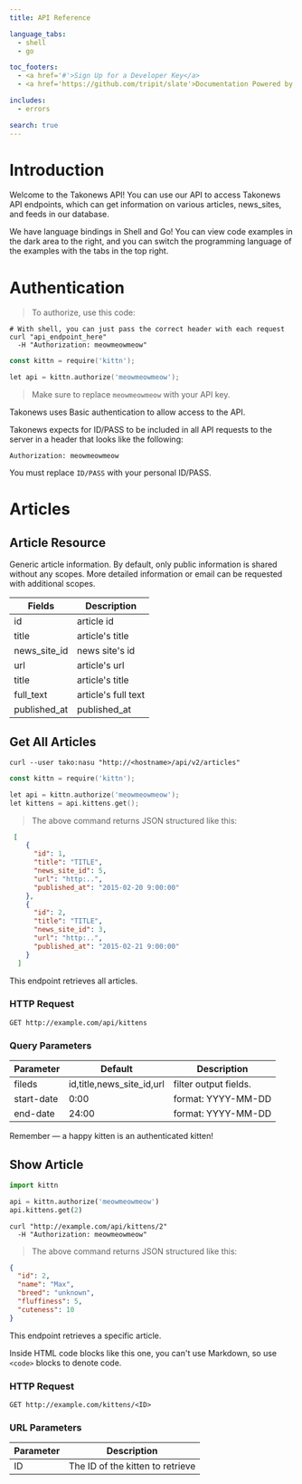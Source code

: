```yaml
---
title: API Reference

language_tabs:
  - shell
  - go

toc_footers:
  - <a href='#'>Sign Up for a Developer Key</a>
  - <a href='https://github.com/tripit/slate'>Documentation Powered by Slate</a>

includes:
  - errors

search: true
---
```


# Introduction

Welcome to the Takonews API! You can use our API to access Takonews API endpoints, which can get information on various articles, news_sites, and feeds in our database.

We have language bindings in Shell and Go! You can view code examples in the dark area to the right, and you can switch the programming language of the examples with the tabs in the top right.

# Authentication

> To authorize, use this code:

```shell
# With shell, you can just pass the correct header with each request
curl "api_endpoint_here"
  -H "Authorization: meowmeowmeow"
```

```go
const kittn = require('kittn');

let api = kittn.authorize('meowmeowmeow');
```

> Make sure to replace `meowmeowmeow` with your API key.

Takonews uses Basic authentication to allow access to the API. 

Takonews expects for ID/PASS to be included in all API requests to the server in a header that looks like the following:

`Authorization: meowmeowmeow`

<aside class="notice">
You must replace <code>ID/PASS</code> with your personal ID/PASS.
</aside>

# Articles

## Article Resource

Generic article information. By default, only public information is shared without any scopes. More detailed information or email can be requested with additional scopes.

Fields | Description
--------- | -----------
id | article id
title | article's title
news_site_id | news site's id
url | article's url
title | article's title
full_text | article's full text
published_at | published_at

## Get All Articles

```shell
curl --user tako:nasu "http://<hostname>/api/v2/articles"
```

```go
const kittn = require('kittn');

let api = kittn.authorize('meowmeowmeow');
let kittens = api.kittens.get();
```

> The above command returns JSON structured like this:

```json
 [
    {
      "id": 1,
      "title": "TITLE", 
      "news_site_id": 5,         
      "url": "http:..",           
      "published_at": "2015-02-20 9:00:00"
    },
    {
      "id": 2, 
      "title": "TITLE",                  
      "news_site_id": 3,           
      "url": "http:..",      
      "published_at": "2015-02-21 9:00:00"
    }
  ]
```

This endpoint retrieves all articles.

### HTTP Request

`GET http://example.com/api/kittens`

### Query Parameters

Parameter | Default | Description
--------- | ------- | -----------
fileds | id,title,news_site_id,url | filter output fields.
start-date | 0:00  | format: YYYY-MM-DD
end-date | 24:00 | format: YYYY-MM-DD

<aside class="success">
Remember — a happy kitten is an authenticated kitten!
</aside>

## Show Article

```python
import kittn

api = kittn.authorize('meowmeowmeow')
api.kittens.get(2)
```

```shell
curl "http://example.com/api/kittens/2"
  -H "Authorization: meowmeowmeow"
```

> The above command returns JSON structured like this:

```json
{
  "id": 2,
  "name": "Max",
  "breed": "unknown",
  "fluffiness": 5,
  "cuteness": 10
}
```

This endpoint retrieves a specific article.

<aside class="warning">Inside HTML code blocks like this one, you can't use Markdown, so use <code>&lt;code&gt;</code> blocks to denote code.</aside>

### HTTP Request

`GET http://example.com/kittens/<ID>`

### URL Parameters

Parameter | Description
--------- | -----------
ID | The ID of the kitten to retrieve
